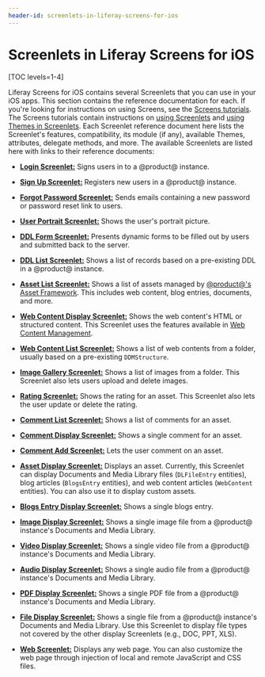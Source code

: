 ```yaml
---
header-id: screenlets-in-liferay-screens-for-ios
---
```


# Screenlets in Liferay Screens for iOS

[TOC levels=1-4]

Liferay Screens for iOS contains several Screenlets that you can use in your iOS 
apps. This section contains the reference documentation for each. If you're 
looking for instructions on using Screens, see the 
[Screens tutorials](/docs/7-0/tutorials/-/knowledge_base/t/ios-apps-with-liferay-screens). 
The Screens tutorials contain instructions on 
[using Screenlets](/docs/7-0/tutorials/-/knowledge_base/t/using-screenlets-in-ios-apps) 
and 
[using Themes in Screenlets](/docs/7-0/tutorials/-/knowledge_base/t/using-themes-in-ios-screenlets). 
Each Screenlet reference document here lists the Screenlet's features, 
compatibility, its module (if any), available Themes, attributes, delegate 
methods, and more. The available Screenlets are listed here with links to their 
reference documents: 

- [**Login Screenlet:**](/docs/7-0/reference/-/knowledge_base/r/loginscreenlet-for-ios) 
  Signs users in to a @product@ instance.
  
- [**Sign Up Screenlet:**](/docs/7-0/reference/-/knowledge_base/r/signupscreenlet-for-ios) 
  Registers new users in a @product@ instance.
  
- [**Forgot Password Screenlet:**](/docs/7-0/reference/-/knowledge_base/r/forgotpasswordscreenlet-for-ios) 
  Sends emails containing a new password or password reset link to users.
  
- [**User Portrait Screenlet:**](/docs/7-0/reference/-/knowledge_base/r/userportraitscreenlet-for-ios) 
  Shows the user's portrait picture.
  
- [**DDL Form Screenlet:**](/docs/7-0/reference/-/knowledge_base/r/ddlformscreenlet-for-ios) 
  Presents dynamic forms to be filled out by users and submitted back to the server.
  
- [**DDL List Screenlet:**](/docs/7-0/reference/-/knowledge_base/r/ddllistscreenlet-for-ios) 
  Shows a list of records based on a pre-existing DDL in a @product@ instance.
  
- [**Asset List Screenlet:**](/docs/7-0/reference/-/knowledge_base/r/assetlistscreenlet-for-ios) 
  Shows a list of assets managed by 
  [@product@'s Asset Framework](/docs/7-0/tutorials/-/knowledge_base/t/asset-framework). 
  This includes web content, blog entries, documents, and more.
  
- [**Web Content Display Screenlet:**](/docs/7-0/reference/-/knowledge_base/r/webcontentdisplayscreenlet-for-ios) 
  Shows the web content's HTML or structured content. This Screenlet uses the 
  features available in 
  [Web Content Management](/docs/7-0/user/-/knowledge_base/u/creating-web-content). 

- [**Web Content List Screenlet:**](/docs/7-0/reference/-/knowledge_base/r/web-content-list-screenlet-for-ios)
  Shows a list of web contents from a folder, usually based on a pre-existing 
  `DDMStructure`. 

- [**Image Gallery Screenlet:**](/docs/7-0/reference/-/knowledge_base/r/image-gallery-screenlet-for-ios) 
  Shows a list of images from a folder. This Screenlet also lets users upload 
  and delete images. 

- [**Rating Screenlet:**](/docs/7-0/reference/-/knowledge_base/r/rating-screenlet-for-ios) 
  Shows the rating for an asset. This Screenlet also lets the user update or 
  delete the rating. 

- [**Comment List Screenlet:**](/docs/7-0/reference/-/knowledge_base/r/comment-list-screenlet-for-ios) 
  Shows a list of comments for an asset. 

- [**Comment Display Screenlet:**](/docs/7-0/reference/-/knowledge_base/r/comment-display-screenlet-for-ios) 
  Shows a single comment for an asset. 

- [**Comment Add Screenlet:**](/docs/7-0/reference/-/knowledge_base/r/comment-add-screenlet-for-ios) 
  Lets the user comment on an asset. 

- [**Asset Display Screenlet:**](/docs/7-0/reference/-/knowledge_base/r/asset-display-screenlet-for-ios) 
  Displays an asset. Currently, this Screenlet can display Documents and Media 
  Library files (`DLFileEntry` entities), blog articles (`BlogsEntry` 
  entities), and web content articles (`WebContent` entities). You can also use 
  it to display custom assets. 

- [**Blogs Entry Display Screenlet:**](/docs/7-0/reference/-/knowledge_base/r/blogs-entry-display-screenlet-for-ios) 
  Shows a single blogs entry. 

- [**Image Display Screenlet:**](/docs/7-0/reference/-/knowledge_base/r/image-display-screenlet-for-ios) 
  Shows a single image file from a @product@ instance's Documents and Media 
  Library. 

- [**Video Display Screenlet:**](/docs/7-0/reference/-/knowledge_base/r/video-display-screenlet-for-ios) 
  Shows a single video file from a @product@ instance's Documents and Media 
  Library. 

- [**Audio Display Screenlet:**](/docs/7-0/reference/-/knowledge_base/r/audio-display-screenlet-for-ios) 
  Shows a single audio file from a @product@ instance's Documents and Media 
  Library. 

- [**PDF Display Screenlet:**](/docs/7-0/reference/-/knowledge_base/r/pdf-display-screenlet-for-ios) 
  Shows a single PDF file from a @product@ instance's Documents and Media 
  Library. 

- [**File Display Screenlet:**](/docs/7-0/reference/-/knowledge_base/r/file-display-screenlet-for-ios) 
  Shows a single file from a @product@ instance's Documents and Media Library. 
  Use this Screenlet to display file types not covered by the other display 
  Screenlets (e.g., DOC, PPT, XLS). 

- [**Web Screenlet:**](/docs/7-0/reference/-/knowledge_base/r/web-screenlet-for-ios) 
  Displays any web page. You can also customize the web page through injection 
  of local and remote JavaScript and CSS files. 
